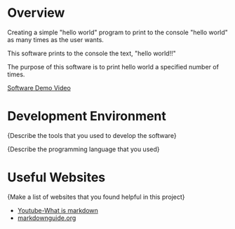 # Overview

Creating a simple "hello world" program to print to the console "hello world" as many times as the user wants.

This software prints to the console the text, "hello world!!"

The purpose of this software is to print hello world a specified number of times.

[Software Demo Video](https://youtu.be/Z1E5QLbxWd8)

# Development Environment

{Describe the tools that you used to develop the software}

{Describe the programming language that you used}

# Useful Websites

{Make a list of websites that you found helpful in this project}
* [Youtube-What is markdown](https://www.youtube.com/watch?v=5JwKbeKnhMk&t=430s)
* [markdownguide.org](https://www.markdownguide.org/cheat-sheet/)